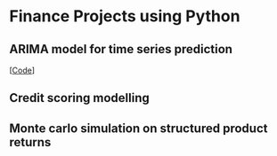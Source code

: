 # Finance Projects using Python


## ARIMA model for time series prediction
[[Code]([url](https://github.com/KathyrnC/Finance-Projects/blob/main/ARIMA%20Model%20for%20Time%20Series%20Analysis%20and%20Prediction.ipynb))]
## Credit scoring modelling

## Monte carlo simulation on structured product returns


